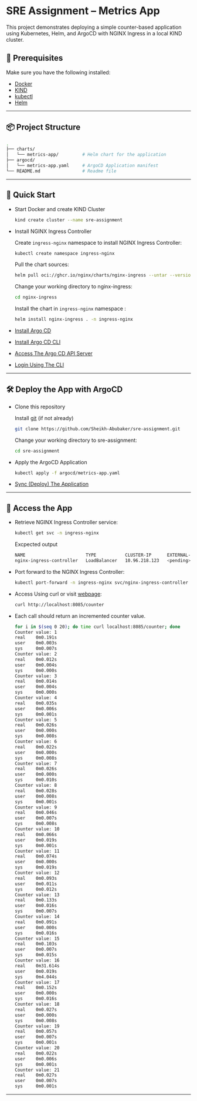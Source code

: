 # SRE Assignment – Metrics App

This project demonstrates deploying a simple counter-based application using Kubernetes, Helm, and ArgoCD with NGINX Ingress in a local KIND cluster.

## 🚀 Prerequisites

Make sure you have the following installed:

- [Docker](https://docs.docker.com/get-docker/)
- [KIND](https://kind.sigs.k8s.io/docs/user/quick-start/#installation)
- [kubectl](https://kubernetes.io/docs/tasks/tools/)
- [Helm](https://helm.sh/docs/intro/install/)

---

## 📦 Project Structure

```bash
.
├── charts/
│   └── metrics-app/         # Helm chart for the application
├── argocd/
│   └── metrics-app.yaml     # ArgoCD Application manifest
└── README.md                # Readme file
````

---

## 🧪 Quick Start

- Start Docker and create KIND Cluster

    ```bash
    kind create cluster --name sre-assignment
    ```

- Install NGINX Ingress Controller

    Create ```ingress-nginx``` namespace to install NGINX Ingress Controller:
    ```bash
    kubectl create namespace ingress-nginx
    ```

    Pull the chart sources:

    ```bash
    helm pull oci://ghcr.io/nginx/charts/nginx-ingress --untar --version 2.1.0
    ```

    Change your working directory to nginx-ingress:

    ```bash
    cd nginx-ingress
    ```

    Install the chart in ```ingress-nginx``` namespace :

    ```bash
    helm install nginx-ingress . -n ingress-nginx
    ```


- [Install Argo CD](https://argo-cd.readthedocs.io/en/stable/getting_started/#1-install-argo-cd)

- [Install Argo CD CLI](https://argo-cd.readthedocs.io/en/stable/cli_installation/#installation)

- [Access The Argo CD API Server](https://argo-cd.readthedocs.io/en/latest/getting_started/#3-access-the-argo-cd-api-server)

- [Login Using The CLI](https://argo-cd.readthedocs.io/en/latest/getting_started/#4-login-using-the-cli)

---

## 🛠 Deploy the App with ArgoCD

- Clone this repository

    Install [git](https://git-scm.com/downloads) (if not already)

    ```bash
    git clone https://github.com/Sheikh-Abubaker/sre-assignment.git
    ```

    Change your working directory to sre-assignment:

    ```bash
    cd sre-assignment
    ```

- Apply the ArgoCD Application

    ```bash
    kubectl apply -f argocd/metrics-app.yaml
    ```

- [Sync (Deploy) The Application](https://argo-cd.readthedocs.io/en/stable/getting_started/#7-sync-deploy-the-application)

---

## 🔁 Access the App

- Retrieve NGINX Ingress Controller service:

    ```bash
    kubectl get svc -n ingress-nginx
    ```

    Excpected output
    ```bash
    NAME                       TYPE           CLUSTER-IP      EXTERNAL-IP   PORT(S)                      AGE
    nginx-ingress-controller   LoadBalancer   10.96.218.123   <pending>     80:30141/TCP,443:30595/TCP   6h20m
    ```


- Port forward to the NGINX Ingress Controller:

    ```bash
    kubectl port-forward -n ingress-nginx svc/nginx-ingress-controller 8085:80
    ```

- Access Using curl or visit [webpage](http://localhost:8085/counter):
    ```bash
    curl http://localhost:8085/counter
    ```


- Each call should return an incremented counter value.

    ```bash
    for i in $(seq 0 20); do time curl localhost:8085/counter; done
    Counter value: 1
    real    0m0.191s
    user    0m0.003s
    sys     0m0.007s
    Counter value: 2
    real    0m0.012s
    user    0m0.004s
    sys     0m0.000s
    Counter value: 3
    real    0m0.014s
    user    0m0.004s
    sys     0m0.000s
    Counter value: 4
    real    0m0.035s
    user    0m0.006s
    sys     0m0.001s
    Counter value: 5
    real    0m0.026s
    user    0m0.000s
    sys     0m0.008s
    Counter value: 6
    real    0m0.022s
    user    0m0.000s
    sys     0m0.008s
    Counter value: 7
    real    0m0.026s
    user    0m0.000s
    sys     0m0.010s
    Counter value: 8
    real    0m0.028s
    user    0m0.008s
    sys     0m0.001s
    Counter value: 9
    real    0m0.046s
    user    0m0.007s
    sys     0m0.008s
    Counter value: 10
    real    0m0.066s
    user    0m0.019s
    sys     0m0.001s
    Counter value: 11
    real    0m0.074s
    user    0m0.000s
    sys     0m0.019s
    Counter value: 12
    real    0m0.093s
    user    0m0.011s
    sys     0m0.012s
    Counter value: 13
    real    0m0.133s
    user    0m0.016s
    sys     0m0.007s
    Counter value: 14
    real    0m0.091s
    user    0m0.000s
    sys     0m0.016s
    Counter value: 15
    real    0m0.103s
    user    0m0.007s
    sys     0m0.015s
    Counter value: 16
    real    0m31.614s
    user    0m0.019s
    sys     0m4.044s
    Counter value: 17
    real    0m0.152s
    user    0m0.000s
    sys     0m0.016s
    Counter value: 18
    real    0m0.027s
    user    0m0.000s
    sys     0m0.008s
    Counter value: 19
    real    0m0.057s
    user    0m0.007s
    sys     0m0.001s
    Counter value: 20
    real    0m0.022s
    user    0m0.006s
    sys     0m0.001s
    Counter value: 21
    real    0m0.027s
    user    0m0.007s
    sys     0m0.001s
    ```

---
